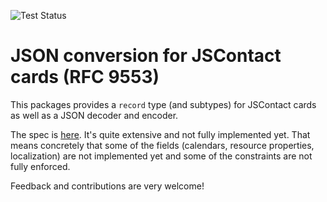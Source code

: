![Test Status](https://github.com/axelerator/elm-jscontact/actions/workflows/test.yml/badge.svg)

# JSON conversion for JSContact cards (RFC 9553)

This packages provides a `record` type (and subtypes) for JSContact cards as well as a JSON
decoder and encoder.

The spec is [here](https://datatracker.ietf.org/doc/html/rfc9553#name-card).
It's quite extensive and not fully implemented yet.
That means concretely that some of the fields (calendars, resource properties, localization) are not
implemented yet and some of the constraints are not fully enforced.

Feedback and contributions are very welcome!
